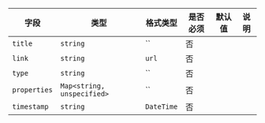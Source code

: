 | 字段 | 类型 | 格式类型 | 是否必须 | 默认值 | 说明 |
|---|---|---|---|---|---|
| `title` | `string` | `` | 否 |  |
| `link` | `string` | `url` | 否 |  |
| `type` | `string` | `` | 否 |  |
| `properties` | `Map<string, unspecified>` | `` | 否 |  |
| `timestamp` | `string` | `DateTime` | 否 |  |
